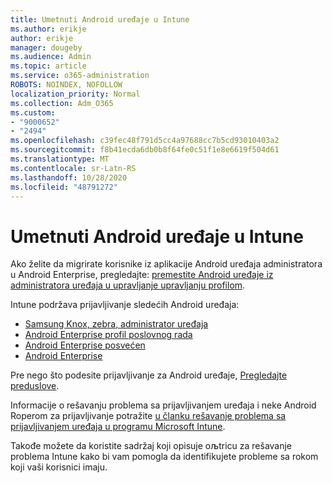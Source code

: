 ```yaml
---
title: Umetnuti Android uređaje u Intune
ms.author: erikje
author: erikje
manager: dougeby
ms.audience: Admin
ms.topic: article
ms.service: o365-administration
ROBOTS: NOINDEX, NOFOLLOW
localization_priority: Normal
ms.collection: Adm_O365
ms.custom:
- "9000652"
- "2494"
ms.openlocfilehash: c39fec48f791d5cc4a97688cc7b5cd93010403a2
ms.sourcegitcommit: f8b41ecda6db0b8f64fe0c51f1e8e6619f504d61
ms.translationtype: MT
ms.contentlocale: sr-Latn-RS
ms.lasthandoff: 10/28/2020
ms.locfileid: "48791272"
---
```

# <a name="enrolling-android-devices-into-intune"></a>Umetnuti Android uređaje u Intune

Ako želite da migrirate korisnike iz aplikacije Android uređaja administratora u Android Enterprise, pregledajte: [premestite Android uređaje iz administratora uređaja u upravljanje upravljanju profilom](https://docs.microsoft.com/mem/intune/enrollment/android-move-device-admin-work-profile).

Intune podržava prijavljivanje sledećih Android uređaja:  

- [Samsung Knox, zebra, administrator uređaja](https://docs.microsoft.com/mem/intune/enrollment/android-enroll-device-administrator)
- [Android Enterprise profil poslovnog rada](https://docs.microsoft.com/mem/intune/enrollment/android-enterprise-overview)
- [Android Enterprise posvećen](https://docs.microsoft.com/mem/intune/enrollment/android-dedicated-devices-fully-managed-enroll)
- [Android Enterprise](https://docs.microsoft.com/mem/intune/enrollment/android-fully-managed-enroll)

Pre nego što podesite prijavljivanje za Android uređaje, [Pregledajte preduslove](https://docs.microsoft.com/intune/enrollment/android-enroll).  

Informacije o rešavanju problema sa prijavljivanjem uređaja i neke Android Roperom za prijavljivanje potražite [u članku rešavanje problema sa prijavljivanjem uređaja u programu Microsoft Intune](https://docs.microsoft.com/mem/intune/enrollment/troubleshoot-android-enrollment).

Takođe možete da koristite sadržaj koji opisuje oљtricu za rešavanje problema Intune kako bi vam pomogla da identifikujete probleme sa rokom koji vaši korisnici imaju.
